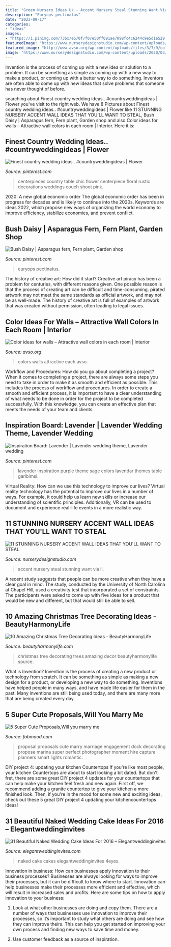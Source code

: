 ```yaml
---
title: "Green Nursery Ideas Uk - Accent Nursery Steal Stunning Want Via Ll"
description: "Euryops pectinatus"
date: "2023-09-17"
categories:
- "ideas"
images:
- "https://i.pinimg.com/736x/e5/0f/f0/e50ff091ae7098fc4c6244c9e5d1e529.jpg"
featuredImage: "https://www.nurserydesignstudio.com/wp-content/uploads/2020/03/NURSERY-ACCENT-WALL-IDEAS-4.png"
featured_image: "http://www.avso.org/wp-content/uploads/files/3/7/9/color-ideas-for-walls-attractive-wall-colors-in-each-room-22-379.jpg"
image: "https://www.nurserydesignstudio.com/wp-content/uploads/2020/03/NURSERY-ACCENT-WALL-IDEAS-4.png"
---
```



Invention is the process of coming up with a new idea or solution to a problem. It can be something as simple as coming up with a new way to make a product, or coming up with a better way to do something. Inventors are often able to come up with new ideas that solve problems that someone has never thought of before.

	

		
searching about Finest country wedding ideas.. #countryweddingideas | Flower you've visit to the right web. We have 8 Pictures about Finest country wedding ideas.. #countryweddingideas | Flower like 11 STUNNING NURSERY ACCENT WALL IDEAS THAT YOU&#039;LL WANT TO STEAL, Bush Daisy | Asparagus fern, Fern plant, Garden shop and also Color ideas for walls – Attractive wall colors in each room | Interior. Here it is:
		
    
## Finest Country Wedding Ideas.. #countryweddingideas | Flower

<img loading=lazy src="https://i.pinimg.com/736x/e5/0f/f0/e50ff091ae7098fc4c6244c9e5d1e529.jpg" onerror="this.onerror=null;this.src='https://tse4.mm.bing.net/th?id=OIP.W0tqpZVet8IWdxhy1Hn6NQHaLF&amp;pid=15.1';" alt="Finest country wedding ideas.. #countryweddingideas | Flower">

_Source: pinterest.com_

>centerpieces country table chic flower centerpiece floral rustic decorations weddings couch shoot pink. 

	

2020: A new global economic order
The global economic order has been in progress for decades and is likely to continue into the 2020s. Keywords are ideas 2022, which propose new ways of organizing the world economy to improve efficiency, stabilize economies, and prevent conflict.

    
## Bush Daisy | Asparagus Fern, Fern Plant, Garden Shop

<img loading=lazy src="https://i.pinimg.com/736x/8b/23/79/8b23793208a70f9c4ceb586c5d65b092.jpg" onerror="this.onerror=null;this.src='https://tse2.mm.bing.net/th?id=OIP.SJ711mYkb8tB9cR5Gva_bgHaDj&amp;pid=15.1';" alt="Bush Daisy | Asparagus fern, Fern plant, Garden shop">

_Source: pinterest.com_

>euryops pectinatus. 

	

The history of creative art: How did it start?
Creative art piracy has been a problem for centuries, with different reasons given. One possible reason is that the process of creating art can be difficult and time-consuming. pirated artwork may not meet the same standards as official artwork, and may not be as well-made. The history of creative art is full of examples of artwork that was created without permission, often leading to legal issues.

    
## Color Ideas For Walls – Attractive Wall Colors In Each Room | Interior

<img loading=lazy src="http://www.avso.org/wp-content/uploads/files/3/7/9/color-ideas-for-walls-attractive-wall-colors-in-each-room-22-379.jpg" onerror="this.onerror=null;this.src='https://tse4.mm.bing.net/th?id=OIP.VWyDBKIrQ1_JrhZ4UCDN1wHaJ4&amp;pid=15.1';" alt="Color ideas for walls – Attractive wall colors in each room | Interior">

_Source: avso.org_

>colors walls attractive each avso. 

	

Workflow and Procedures: How do you go about completing a project?
When it comes to completing a project, there are always some steps you need to take in order to make it as smooth and efficient as possible. This includes the process of workflow and procedures. In order to create a smooth and efficient process, it is important to have a clear understanding of what needs to be done in order for the project to be completed successfully. With this knowledge, you can create an effective plan that meets the needs of your team and clients.

    
## Inspiration Board: Lavender | Lavender Wedding Theme, Lavender Wedding

<img loading=lazy src="https://i.pinimg.com/736x/78/91/ca/7891cab4e5d68c614b2eb923482ab6fa--lavender-weddings-inspiration-boards.jpg" onerror="this.onerror=null;this.src='https://tse1.mm.bing.net/th?id=OIP.JzBLBk8d-8oUbuB44De7rwHaNN&amp;pid=15.1';" alt="Inspiration Board: Lavender | Lavender wedding theme, Lavender wedding">

_Source: pinterest.com_

>lavender inspiration purple theme sage colors lavendar themes table garibimsi. 

	

Virtual Reality: How can we use this technology to improve our lives?
Virtual reality technology has the potential to improve our lives in a number of ways. For example, it could help us learn new skills or increase our understanding of scientific principles. Additionally, VR can be used to document and experience real-life events in a more realistic way.

    
## 11 STUNNING NURSERY ACCENT WALL IDEAS THAT YOU&#039;LL WANT TO STEAL

<img loading=lazy src="https://www.nurserydesignstudio.com/wp-content/uploads/2020/03/NURSERY-ACCENT-WALL-IDEAS-4.png" onerror="this.onerror=null;this.src='https://tse3.mm.bing.net/th?id=OIP.rqcAFgGCZ02ithZPqQw_RQHaLH&amp;pid=15.1';" alt="11 STUNNING NURSERY ACCENT WALL IDEAS THAT YOU&#039;LL WANT TO STEAL">

_Source: nurserydesignstudio.com_

>accent nursery steal stunning want via ll. 

	

A recent study suggests that people can be more creative when they have a clear goal in mind. The study, conducted by the University of North Carolina at Chapel Hill, used a creativity test that incorporated a set of constraints. The participants were asked to come up with five ideas for a product that would be new and different, but that would still be able to sell.

    
## 10 Amazing Christmas Tree Decorating Ideas - BeautyHarmonyLife

<img loading=lazy src="https://beautyharmonylife.com/wp-content/uploads/2013/11/Beautiful-Christmas-Trees-Decor-682x1024.jpg" onerror="this.onerror=null;this.src='https://tse3.mm.bing.net/th?id=OIP.MuvSkv6kU9gDAeGzs2q9LgHaLH&amp;pid=15.1';" alt="10 Amazing Christmas Tree Decorating Ideas - BeautyHarmonyLife">

_Source: beautyharmonylife.com_

>christmas tree decorating trees amazing decor beautyharmonylife source. 

	

What is Invention?
Invention is the process of creating a new product or technology from scratch. It can be something as simple as making a new design for a product, or developing a new way to do something. Inventions have helped people in many ways, and have made life easier for them in the past. Many inventions are still being used today, and there are many more that are being created every day.

    
## 5 Super Cute Proposals,Will You Marry Me

<img loading=lazy src="http://www.fabmood.com/wp-content/uploads/2014/08/marry-me4.jpg" onerror="this.onerror=null;this.src='https://tse2.mm.bing.net/th?id=OIP.lVTcVxeL9wKRYBZpEf1jWQHaKv&amp;pid=15.1';" alt="5 Super Cute Proposals,Will you marry me">

_Source: fabmood.com_

>proposal proposals cute marry marriage engagement dock decorating propose marina super perfect photographer moment hire capture planners smart lights romantic. 

	

DIY project 4: updating your kitchen Countertops
If you're like most people, your kitchen Countertops are about to start looking a bit dated. But don't fret, there are some great DIY project 4 updates for your countertops that can help make your kitchen feel fresh and new again. First off, we recommend adding a granite countertop to give your kitchen a more finished look. Then, if you're in the mood for some new and exciting ideas, check out these 5 great DIY project 4 updating your kitchencountertops ideas!

    
## 31 Beautiful Naked Wedding Cake Ideas For 2016 – Elegantweddinginvites

<img loading=lazy src="https://www.elegantweddinginvites.com/wedding-blog/wp-content/uploads/2015/11/elegant-naked-wedding-cakes-for-2016-spring.jpg" onerror="this.onerror=null;this.src='https://tse3.mm.bing.net/th?id=OIP.kZASrx9_K_681NpAWG6hAwHaLH&amp;pid=15.1';" alt="31 Beautiful Naked Wedding Cake Ideas For 2016 – Elegantweddinginvites">

_Source: elegantweddinginvites.com_

>naked cake cakes elegantweddinginvites 4eyes. 

	

Innovation in business: How can businesses apply innovation to their business processes?
Businesses are always looking for ways to improve their processes, but it can be difficult to know where to start. Innovation can help businesses make their processes more efficient and effective, which will result in increased sales and profits. Here are some tips on how to apply innovation to your business: 
1. Look at what other businesses are doing and copy them. There are a number of ways that businesses use innovation to improve their processes, so it’s important to study what others are doing and see how they can improve theirs. This can help you get started on improving your own process and finding new ways to save time and money. 

2. Use customer feedback as a source of inspiration.

